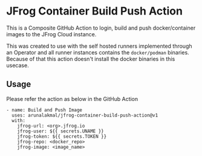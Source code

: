 # JFrog Container Build Push Action

This is a Composite GitHub Action to login, build and push docker/container images to the JFrog Cloud instance. 

This was created to use with the self hosted runners implemented through an Operator and all runner instances contains the `docker/podman` binaries. Because of that this action doesn't install the docker binaries in this usecase. 

## Usage

Please refer the action as below in the GitHub Action

```
- name: Build and Push Image
  uses: arunalakmal/jfrog-container-build-push-action@v1
  with:
    jfrog-url: <org>.jfrog.io
    jfrog-user: ${{ secrets.UNAME }}
    jfrog-token: ${{ secrets.TOKEN }}
    jfrog-repo: <docker_repo>
    jfrog-image: <image_name>
```